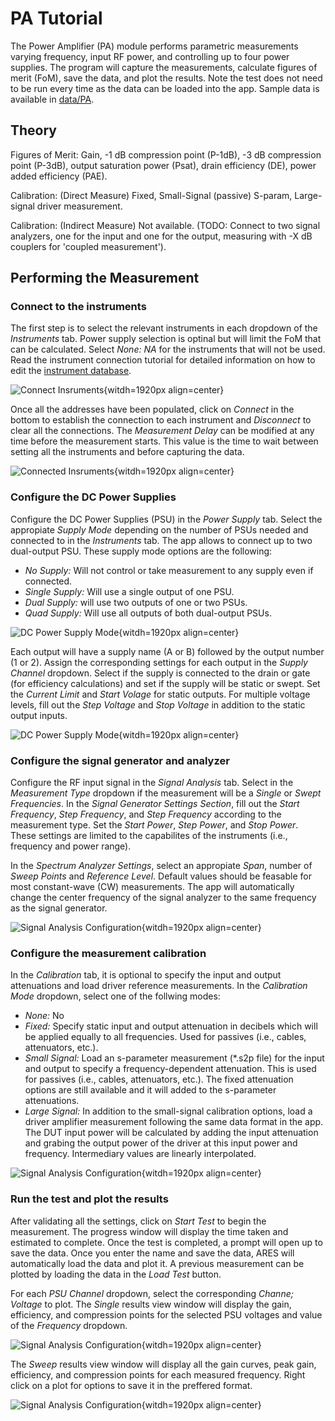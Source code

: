 # PA Tutorial

The Power Amplifier (PA) module performs parametric measurements varying frequency, input RF power, and controlling up to four power supplies. The program will capture the measurements, calculate figures of merit (FoM), save the data, and plot the results. Note the test does not need to be run every time as the data can be loaded into the app. Sample data is available in [data/PA](https://github.com/AlexDCode/AutomatedRadioEvaluationSuite/tree/main/data/PA).

## Theory

Figures of Merit: Gain, -1 dB compression point (P-1dB), -3 dB compression point (P-3dB), output saturation power (Psat), drain efficiency (DE), power added efficiency (PAE).

Calibration: (Direct Measure) Fixed, Small-Signal (passive) S-param, Large-signal driver measurement.

Calibration: (Indirect Measure) Not available. (TODO: Connect to two signal analyzers, one for the input and one for the output, measuring with -X dB couplers for 'coupled measurement').


## Performing the Measurement

### Connect to the instruments

The first step is to select the relevant instruments in each dropdown of the *Instruments* tab. Power supply selection is optinal but will limit the FoM that can be calculated. Select *None: NA* for the instruments that will not be used. Read the instrument connection tutorial for detailed information on how to edit the [instrument database](https://aresapp.readthedocs.io/latest/tutorial_instr.html).

![Connect Insruments](./assets/PA/connect_inst.png){witdh=1920px align=center}

Once all the addresses have been populated, click on *Connect* in the bottom to establish the connection to each instrument and *Disconnect* to clear all the connections. The *Measurement Delay* can be modified at any time before the measurement starts. This value is the time to wait between setting all the instruments and before capturing the data.

![Connected Insruments](./assets/PA/connected_inst.png){witdh=1920px align=center}

### Configure the DC Power Supplies

Configure the DC Power Supplies (PSU) in the *Power Supply* tab. Select the appropiate *Supply Mode* depending on the number of PSUs needed and connected to in the *Instruments* tab. The app allows to connect up to two dual-output PSU. These supply mode options are the following:

* *No Supply:* Will not control or take measurement to any supply even if connected. 
* *Single Supply:* Will use a single output of one PSU. 
* *Dual Supply:* will use two outputs of one or two PSUs.
* *Quad Supply:* Will use all outputs of both dual-output PSUs.

![DC Power Supply Mode](./assets/PA/psu_mode.png){witdh=1920px align=center}

Each output will have a supply name (A or B) followed by the output number (1 or 2). Assign the corresponding settings for each output in the *Supply Channel* dropdown. Select if the supply is connected to the drain or gate (for efficiency calculations) and set if the supply will be static or swept. Set the *Current Limit* and *Start Volage* for static outputs. For multiple voltage levels, fill out the *Step Voltage* and *Stop Voltage* in addition to the static output inputs.


![DC Power Supply Mode](./assets/PA/psu_config.png){witdh=1920px align=center}


### Configure the signal generator and analyzer

Configure the RF input signal in the *Signal Analysis* tab. Select in the *Measurement Type* dropdown if the measurement will be a *Single* or *Swept Frequencies*. In the *Signal Generator Settings Section*, fill out the *Start Frequency*, *Step Frequency*, and *Step Frequency* according to the measurement type. Set the *Start Power*, *Step Power*, and *Stop Power*. These settings are limited to the capabilites of the instruments (i.e., frequency and power range).

In the *Spectrum Analyzer Settings*, select an appropiate *Span*, number of *Sweep Points* and *Reference Level*. Default values should be feasable for most constant-wave (CW) measurements. The app will automatically change the center frequency of the signal analyzer to the same frequency as the signal generator.

![Signal Analysis Configuration](./assets/PA/signal_config.png){witdh=1920px align=center}

### Configure the measurement calibration

In the *Calibration* tab, it is optional to specify the input and output attenuations and load driver reference measurements. In the *Calibration Mode* dropdown, select one of the follwing modes:

* *None:* No 
* *Fixed:* Specify static input and output attenuation in decibels which will be applied equally to all frequencies. Used for passives (i.e., cables, attenuators, etc.).
* *Small Signal:* Load an s-parameter measurement  (*.s2p file) for the input and output to specify a frequency-dependent attenuation. This is used for passives (i.e., cables, attenuators, etc.). The fixed attenuation options are still available and it will added to the s-parameter attenuations.
* *Large Signal:* In addition to the small-signal calibration options, load a driver amplifier measurement following the same data format in the app. The DUT input power will be calculated by adding the input attenuation and grabing the output power of the driver at this input power and frequency. Intermediary values are linearly interpolated.

![Signal Analysis Configuration](./assets/PA/calibration.png){witdh=1920px align=center}

### Run the test and plot the results

After validating all the settings, click on *Start Test* to begin the measurement. The progress window will display the time taken and estimated to complete. Once the test is completed, a prompt will open up to save the data. Once you enter the name and save the data, ARES will automatically load the data and plot it. A previous measurement can be plotted by loading the data in the *Load Test* button.

For each *PSU Channel* dropdown, select the corresponding *Channe; Voltage* to plot. The *Single* results view window will display the gain, efficiency, and compression points for the selected PSU voltages and value of the *Frequency* dropdown.

![Signal Analysis Configuration](./assets/PA/demo_single.png){witdh=1920px align=center}

The *Sweep* results view window will display all the gain curves, peak gain, efficiency, and compression points for each measured frequency. Right click on a plot for options to save it in the preffered format.

![Signal Analysis Configuration](./assets/PA/demo_sweep.png){witdh=1920px align=center}

